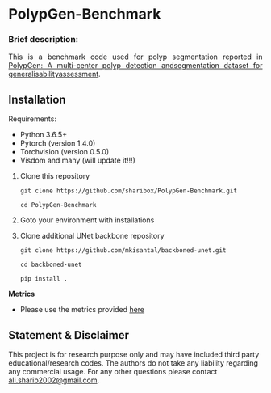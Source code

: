 # PolypGen-Benchmark

### Brief description:

<p align="justify">This is a benchmark code used for polyp segmentation reported in <a href="https://arxiv.org/pdf/2106.04463.pdf">PolypGen: A multi-center polyp detection andsegmentation dataset for generalisabilityassessment</a>.



## Installation
Requirements:

- Python 3.6.5+
- Pytorch (version 1.4.0)
- Torchvision (version 0.5.0)
- Visdom and many (will update it!!!)

1. Clone this repository
    
    `git clone https://github.com/sharibox/PolypGen-Benchmark.git`
    
    `cd PolypGen-Benchmark`

2. Goto your environment with installations

3. Clone additional UNet backbone repository
   
    `git clone https://github.com/mkisantal/backboned-unet.git`
    
    `cd backboned-unet`
    
    `pip install .`

**Metrics**
- Please use the metrics provided [here](https://github.com/sharibox/PolypGen-Benchmark/blob/main/metrics/compute_seg.py)
    
## Statement & Disclaimer
This project is for research purpose only and may have included third party educational/research codes. The authors do not take any liability regarding any commercial usage. For any other questions please contact [ali.sharib2002@gmail.com](mailto:ali.sharib2002@gmail.com).
